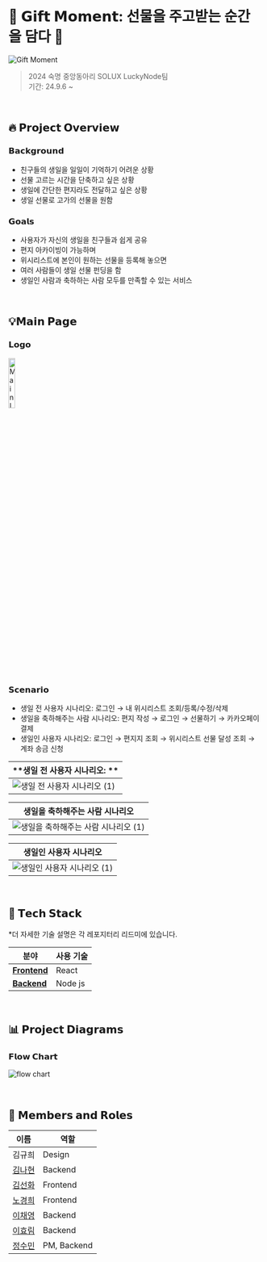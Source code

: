 # 🎁 𝗚𝗶𝗳𝘁 𝗠𝗼𝗺𝗲𝗻𝘁: 선물을 주고받는 순간을 담다 🎁
![Gift Moment](https://github.com/user-attachments/assets/e0fb7bd6-e34d-4d4b-93ff-c6dee31cfad8)

> 2024 숙명 중앙동아리 SOLUX LuckyNode팀 </br>
> 기간: 24.9.6 ~ </br>

</br>

## 🔥 𝗣𝗿𝗼𝗷𝗲𝗰𝘁 𝗢𝘃𝗲𝗿𝘃𝗶𝗲𝘄

### 𝗕𝗮𝗰𝗸𝗴𝗿𝗼𝘂𝗻𝗱
- 친구들의 생일을 일일이 기억하기 어려운 상황
- 선물 고르는 시간을 단축하고 싶은 상황
- 생일에 간단한 편지라도 전달하고 싶은 상황
- 생일 선물로 고가의 선물을 원함

### 𝗚𝗼𝗮𝗹𝘀
- 사용자가 자신의 생일을 친구들과 쉽게 공유
- 편지 아카이빙이 가능하며
- 위시리스트에 본인이 원하는 선물을 등록해 놓으면
- 여러 사람들이 생일 선물 펀딩을 함
- 생일인 사람과 축하하는 사람 모두를 만족할 수 있는 서비스

</br>


## 💡𝗠𝗮𝗶𝗻 𝗣𝗮𝗴𝗲

### 𝗟𝗼𝗴𝗼
<img src="https://github.com/user-attachments/assets/59eeb898-02c5-49bd-9013-a6fd45ed0c4e" alt="Main Logo" width="16%"> 
</br>

### 𝗦𝗰𝗲𝗻𝗮𝗿𝗶𝗼
- 생일 전 사용자 시나리오: 로그인 → 내 위시리스트 조회/등록/수정/삭제
- 생일을 축하해주는 사람 시나리오: 편지 작성 → 로그인 → 선물하기 → 카카오페이 결제
- 생일인 사용자 시나리오: 로그인 → 편지지 조회 → 위시리스트 선물 달성 조회 → 계좌 송금 신청

| **생일 전 사용자 시나리오: ** |
|-------|
| ![생일 전 사용자 시나리오 (1)](https://github.com/user-attachments/assets/ce4ef5c3-7f16-420c-8407-4618bb2f5174) |

| **생일을 축하해주는 사람 시나리오** |
|-------|
|![생일을 축하해주는 사람 시나리오 (1)](https://github.com/user-attachments/assets/73802ab8-21da-47fe-8066-b824cfc96915)|

| **생일인 사용자 시나리오** | 
|-------|
| ![생일인 사용자 시나리오 (1)](https://github.com/user-attachments/assets/d73dfeab-8bf0-4ce1-b24e-836193a8714e) |  


</br>

## 🔧 **𝗧𝗲𝗰𝗵 𝗦𝘁𝗮𝗰𝗸**
*더 자세한 기술 설명은 각 레포지터리 리드미에 있습니다.

| **분야**       | **사용 기술**                                 | 
|----------------|---------------------------------------------|   
| **[Frontend](https://github.com/luckynode/gift-moment-client)**   | React                        |
| **[Backend](https://github.com/luckynode/gift-moment-server)**    | Node js                        |

</br>

##  📊 **𝗣𝗿𝗼𝗷𝗲𝗰𝘁 𝗗𝗶𝗮𝗴𝗿𝗮𝗺𝘀**

### 𝗙𝗹𝗼𝘄 𝗖𝗵𝗮𝗿𝘁

![flow chart](https://github.com/user-attachments/assets/7fad669d-88d2-41ff-82dc-4eb802cadcb5)


</br>

## 👥 𝗠𝗲𝗺𝗯𝗲𝗿𝘀 𝗮𝗻𝗱 𝗥𝗼𝗹𝗲𝘀
| 이름        | 역할               | 
|-------------|--------------------|
| 김규희 | Design            |
| [김나현](https://github.com/knh0126) | Backend            | 
| [김선화](https://github.com/sunhwaaRj)| Frontend           | 
| [노경희](https://github.com/khee2) | Frontend           | 
| [이채영](https://github.com/alwaysY0ung) | Backend            | 
| [이효림](https://github.com/mhdiree) | Backend            | 
| [정수민](https://github.com/jsm1129) | PM, Backend            |

</br>
